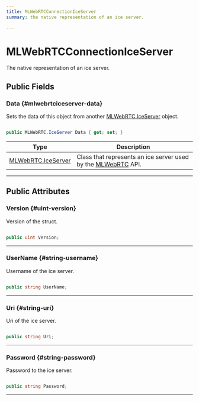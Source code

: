 ```yaml
---
title: MLWebRTCConnectionIceServer
summary: the native representation of an ice server. 

---
```


# MLWebRTCConnectionIceServer




The native representation of an ice server.   





## Public Fields

### Data {#mlwebrtciceserver-data}

Sets the data of this object from another [MLWebRTC.IceServer](/unity-api/api/UnityEngine.XR.MagicLeap/MLWebRTC/UnityEngine.XR.MagicLeap.MLWebRTC.IceServer.md) object. 

```csharp

public MLWebRTC.IceServer Data { get; set; }

```

| Type | Description  | 
|--|--|
| [MLWebRTC.IceServer](/unity-api/api/UnityEngine.XR.MagicLeap/MLWebRTC/UnityEngine.XR.MagicLeap.MLWebRTC.IceServer.md) | Class that represents an ice server used by the [MLWebRTC](/unity-api/api/UnityEngine.XR.MagicLeap/MLWebRTC/UnityEngine.XR.MagicLeap.MLWebRTC.md) API.  |





-----------

## Public Attributes

### Version {#uint-version}

Version of the struct. 

```csharp

public uint Version;

```






-----------

### UserName {#string-username}

Username of the ice server. 

```csharp

public string UserName;

```






-----------

### Uri {#string-uri}

Uri of the ice server. 

```csharp

public string Uri;

```






-----------

### Password {#string-password}

Password to the ice server. 

```csharp

public string Password;

```






-----------

